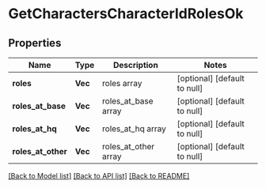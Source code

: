 # GetCharactersCharacterIdRolesOk

## Properties
Name | Type | Description | Notes
------------ | ------------- | ------------- | -------------
**roles** | **Vec<String>** | roles array | [optional] [default to null]
**roles_at_base** | **Vec<String>** | roles_at_base array | [optional] [default to null]
**roles_at_hq** | **Vec<String>** | roles_at_hq array | [optional] [default to null]
**roles_at_other** | **Vec<String>** | roles_at_other array | [optional] [default to null]

[[Back to Model list]](../README.md#documentation-for-models) [[Back to API list]](../README.md#documentation-for-api-endpoints) [[Back to README]](../README.md)


